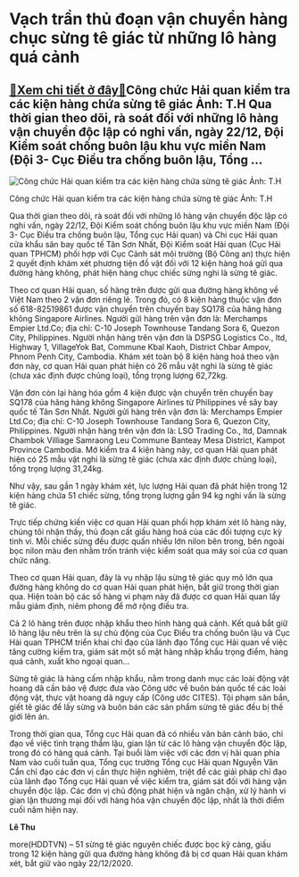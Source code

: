 Vạch trần thủ đoạn vận chuyển hàng chục sừng tê giác từ những lô hàng quá cảnh
==============================================================================

[:gift:Xem chi tiết ở đây:gift:](https://hddtvn.com/vach-tran-thu-doan-van-chuyen-hang-chuc-sung-te-giac-tu-nhung-lo-hang-qua-canh-2/)Công chức Hải quan kiểm tra các kiện hàng chứa sừng tê giác Ảnh: T.H Qua thời gian theo dõi, rà soát đối với những lô hàng vận chuyển độc lập có nghi vấn, ngày 22/12, Đội Kiểm soát chống buôn lậu khu vực miền Nam (Đội 3- Cục Điều tra chống buôn lậu, Tổng …
----------------------------------------------------------------------------------------------------------------------------------------------------------------------------------------------------------------------------------------------------------------





![Công chức Hải quan kiểm tra các kiện hàng chứa sừng  tê giác  Ảnh: T.H](https://hddtvn.com/wp-content/uploads/2021/01/1558_5-0238_IMG-3823.jpg "Công chức Hải quan kiểm tra các kiện hàng chứa sừng  tê giác  Ảnh: T.H")


Công chức Hải quan kiểm tra các kiện hàng chứa sừng tê giác Ảnh: T.H



Qua thời gian theo dõi, rà soát đối với những lô hàng vận chuyển độc lập có nghi vấn, ngày 22/12, Đội Kiểm soát chống buôn lậu khu vực miền Nam (Đội 3- Cục Điều tra chống buôn lậu, Tổng cục Hải quan) và Chi cục Hải quan cửa khẩu sân bay quốc tế Tân Sơn Nhất, Đội Kiểm soát Hải quan (Cục Hải quan TPHCM) phối hợp với Cục Cảnh sát môi trường (Bộ Công an) thực hiện 2 quyết định khám xét phương tiện đồ vật đối với 12 kiện hàng hoá gửi qua đường hàng không, phát hiện hàng chục chiếc sừng nghi là sừng tê giác.


Theo cơ quan Hải quan, số hàng trên được gửi qua đường hàng không về Việt Nam theo 2 vận đơn riêng lẻ. Trong đó, có 8 kiện hàng thuộc vận đơn số 618-82519861 được vận chuyển trên chuyến bay SQ178 của hãng hàng không Singapore Airlines. Người gửi hàng trên vận đơn là: Merchamps Empier Ltd.Co; địa chỉ: C-10 Joseph Townhouse Tandang Sora 6, Quezon City, Philippines. Người nhận hàng trên vận đơn là DSPSG Logistics Co., ltd, Highway 1, VillageYok Bat, Commune Kbal Kaoh, District Chbar Ampov, Phnom Penh City, Cambodia. Khám xét toàn bộ 8 kiện hàng hoá theo vận đơn này, cơ quan Hải quan phát hiện có 26 mẫu vật nghi là sừng tê giác (chưa xác định được chủng loại), tổng trọng lượng 62,72kg.


Vận đơn còn lại hàng hóa gồm 4 kiện được vận chuyển trên chuyến bay SQ178 của hãng hàng không Singapore Airlines từ Philippines về sây bay quốc tế Tân Sơn Nhất. Người gửi hàng trên vận đơn là: Merchamps Empier Ltd.Co; địa chỉ: C-10 Joseph Townhouse Tandang Sora 6, Quezon City, Philippines. Người nhận hàng trên vận đơn là: LSO Trading Co., ltd, Damnak Chambok Villiage Samraong Leu Commune Banteay Mesa District, Kampot Province Cambodia. Mở kiểm tra 4 kiện hàng này, cơ quan Hải quan phát hiện có 25 mẫu vật nghi là sừng tê giác (chưa xác định được chủng loại), tổng trọng lượng 31,24kg.


Như vậy, sau gần 1 ngày khám xét, lực lượng Hải quan đã phát hiện trong 12 kiện hàng chứa 51 chiếc sừng, tổng trọng lượng gần 94 kg nghi vấn là sừng tê giác.


Trực tiếp chứng kiến việc cơ quan Hải quan phối hợp khám xét lô hàng này, chúng tôi nhận thấy, thủ đoạn cất giấu hàng hoá của các đối tượng cực kỳ tinh vi. Mỗi chiếc sừng đều được quấn nhiều lớn nilon bên trong, bên ngoài bọc nilon màu đen nhằm trốn tránh việc kiểm soát qua máy soi của cơ quan chức năng.


Theo cơ quan Hải quan, đây là vụ nhập lậu sừng tê giác quy mô lớn qua đường hàng không do cơ quan Hải quan phát hiện, bắt giữ trong thời gian qua. Hiện toàn bộ các số hàng vi phạm này đã được cơ quan Hải quan lấy mẫu giám định, niêm phong để mở rộng điều tra.


Cả 2 lô hàng trên được nhập khẩu theo hình hàng quá cảnh. Kết quả bắt giữ lô hàng lậu nêu trên là sự chủ động của Cục Điều tra chống buôn lậu và Cục Hải quan TPHCM triển khai chỉ đạo của lãnh đạo Tổng cục Hải quan về việc tăng cường kiểm tra, giám sát một số mặt hàng nhập khẩu trọng điểm, hàng quá cảnh, xuất kho ngoại quan…


Sừng tê giác là hàng cấm nhập khẩu, nằm trong danh mục các loài động vật hoang dã cần bảo vệ được đưa vào Công ước về buôn bán quốc tế các loài động vật, thực vật hoang dã nguy cấp (Công ước CITES). Tội phạm săn bắn, giết tê giác để lấy sừng và buôn bán các sản phẩm sừng tê giác đều bị thế giới lên án.





Trong thời gian qua, Tổng cục Hải quan đã có nhiều văn bản cảnh báo, chỉ đạo về việc tình trạng thẩm lậu, gian lận từ các lô hàng vận chuyển độc lập, trong đó có hàng quá cảnh. Tại buổi làm việc với các đơn vị hải quan phía Nam vào cuối tuần qua, Tổng cục trưởng Tổng cục Hải quan Nguyễn Văn Cẩn chỉ đạo các đơn vị cần thực hiện nghiêm, triệt để các giải pháp chỉ đạo của lãnh đạo Tổng cục Hải quan về việc kiểm tra, giám sát đối với hàng vận chuyển độc lập. Các đơn vị chủ động phát hiện và ngăn chặn, xử lý hành vi gian lận thương mại đối với hàng hóa vận chuyển độc lập, nhất là thời điểm cuối năm hiện nay.




**Lê Thu**



more(HDDTVN) – 51 sừng tê giác nguyên chiếc được bọc kỹ càng, giấu trong 12 kiện hàng gửi qua đường hàng không đã bị cơ quan Hải quan khám xét, bắt giữ vào ngày 22/12/2020.

